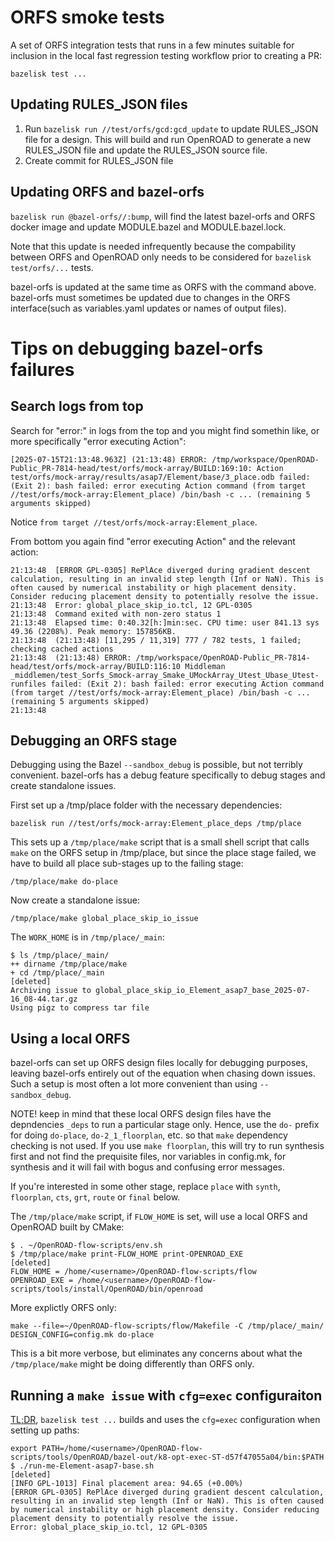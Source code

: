 # ORFS smoke tests

A set of ORFS integration tests that runs in a few minutes suitable for inclusion in the local fast regression testing workflow prior to creating a PR:

    bazelisk test ...

## Updating RULES_JSON files

1. Run `bazelisk run //test/orfs/gcd:gcd_update` to update RULES_JSON file for a design. This will build and run OpenROAD to generate a new RULES_JSON file and update the RULES_JSON source file.
2. Create commit for RULES_JSON file

## Updating ORFS and bazel-orfs

`bazelisk run @bazel-orfs//:bump`, will find the latest bazel-orfs and ORFS docker image and update MODULE.bazel and MODULE.bazel.lock.

Note that this update is needed infrequently because the compability between ORFS and OpenROAD only needs to be considered for `bazelisk test/orfs/...` tests.

bazel-orfs is updated at the same time as ORFS with the command above. bazel-orfs must sometimes be updated due to changes in the ORFS interface(such as variables.yaml updates or names of output files).

# Tips on debugging bazel-orfs failures

## Search logs from top

Search for "error:" in logs from the top and you might find somethin like, or more specifically "error executing Action":

    [2025-07-15T21:13:48.963Z] (21:13:48) ERROR: /tmp/workspace/OpenROAD-Public_PR-7814-head/test/orfs/mock-array/BUILD:169:10: Action test/orfs/mock-array/results/asap7/Element/base/3_place.odb failed: (Exit 2): bash failed: error executing Action command (from target //test/orfs/mock-array:Element_place) /bin/bash -c ... (remaining 5 arguments skipped)

Notice `from target //test/orfs/mock-array:Element_place`.

From bottom you again find "error executing Action" and the relevant action:

    21:13:48  [ERROR GPL-0305] RePlAce diverged during gradient descent calculation, resulting in an invalid step length (Inf or NaN). This is often caused by numerical instability or high placement density. Consider reducing placement density to potentially resolve the issue.
    21:13:48  Error: global_place_skip_io.tcl, 12 GPL-0305
    21:13:48  Command exited with non-zero status 1
    21:13:48  Elapsed time: 0:40.32[h:]min:sec. CPU time: user 841.13 sys 49.36 (2208%). Peak memory: 157856KB.
    21:13:48  (21:13:48) [11,295 / 11,319] 777 / 782 tests, 1 failed; checking cached actions
    21:13:48  (21:13:48) ERROR: /tmp/workspace/OpenROAD-Public_PR-7814-head/test/orfs/mock-array/BUILD:116:10 Middleman _middlemen/test_Sorfs_Smock-array_Smake_UMockArray_Utest_Ubase_Utest-runfiles failed: (Exit 2): bash failed: error executing Action command (from target //test/orfs/mock-array:Element_place) /bin/bash -c ... (remaining 5 arguments skipped)
    21:13:48  

## Debugging an ORFS stage

Debugging using the Bazel `--sandbox_debug` is possible, but not terribly convenient. bazel-orfs has a debug feature specifically to debug stages and create standalone issues.

First set up a /tmp/place folder with the necessary dependencies:

    bazelisk run //test/orfs/mock-array:Element_place_deps /tmp/place

This sets up a `/tmp/place/make` script that is a small shell script that calls `make` on the ORFS setup in /tmp/place, but since the place stage failed, we have to build all place sub-stages up to the failing stage:

    /tmp/place/make do-place

Now create a standalone issue:

    /tmp/place/make global_place_skip_io_issue

The `WORK_HOME` is in `/tmp/place/_main`:

    $ ls /tmp/place/_main/
    ++ dirname /tmp/place/make
    + cd /tmp/place/_main
    [deleted]
    Archiving issue to global_place_skip_io_Element_asap7_base_2025-07-16_08-44.tar.gz
    Using pigz to compress tar file

## Using a local ORFS

bazel-orfs can set up ORFS design files locally for debugging purposes, leaving bazel-orfs entirely out of the equation when chasing down issues. Such a setup is most often a lot more convenient than using `--sandbox_debug`.

NOTE! keep in mind that these local ORFS design files have the depndencies `_deps` to run a particular stage only. Hence, use the `do-` prefix for doing `do-place`, `do-2_1_floorplan`, etc. so that `make` dependency checking is not used. If you use `make floorplan`, this will try to run synthesis first and not find the prequisite files, nor variables in config.mk, for synthesis and it will fail with bogus and confusing error messages.

If you're interested in some other stage, replace `place` with `synth`, `floorplan`, `cts`, `grt`, `route` or `final` below.

The `/tmp/place/make` script, if `FLOW_HOME` is set, will use a local ORFS and OpenROAD built by CMake:

    $ . ~/OpenROAD-flow-scripts/env.sh
    $ /tmp/place/make print-FLOW_HOME print-OPENROAD_EXE
    [deleted]
    FLOW_HOME = /home/<username>/OpenROAD-flow-scripts/flow
    OPENROAD_EXE = /home/<username>/OpenROAD-flow-scripts/tools/install/OpenROAD/bin/openroad

More explictly ORFS only:

    make --file=~/OpenROAD-flow-scripts/flow/Makefile -C /tmp/place/_main/ DESIGN_CONFIG=config.mk do-place

This is a bit more verbose, but eliminates any concerns about what the `/tmp/place/make` might be doing differently than ORFS only.

## Running a `make issue` with `cfg=exec` configuraiton

[TL;DR](../../docs/user/Bazel-targets.md), `bazelisk test ...` builds and uses the `cfg=exec` configuration when setting up paths:

    export PATH=/home/<username>/OpenROAD-flow-scripts/tools/OpenROAD/bazel-out/k8-opt-exec-ST-d57f47055a04/bin:$PATH
    $ ./run-me-Element-asap7-base.sh
    [deleted]
    [INFO GPL-1013] Final placement area: 94.65 (+0.00%)
    [ERROR GPL-0305] RePlAce diverged during gradient descent calculation, resulting in an invalid step length (Inf or NaN). This is often caused by numerical instability or high placement density. Consider reducing placement density to potentially resolve the issue.
    Error: global_place_skip_io.tcl, 12 GPL-0305
